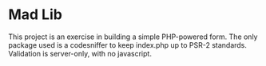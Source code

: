 # Mad Lib
This project is an exercise in building a simple PHP-powered form.  The only package used is a codesniffer to keep index.php up to PSR-2 standards. Validation is server-only, with no javascript.